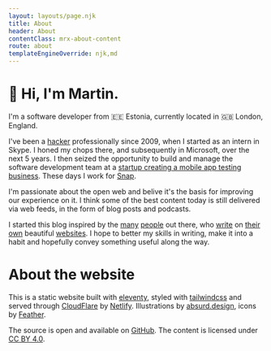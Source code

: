 ```yaml
---
layout: layouts/page.njk
title: About
header: About
contentClass: mrx-about-content
route: about
templateEngineOverride: njk,md
---
```


# 👋 Hi, I'm Martin.

I'm a software developer from 🇪🇪 Estonia, currently located in 🇬🇧 London, England.

I've been a [hacker](http://www.paulgraham.com/hp.html) professionally since 2009, when I started as
an intern in Skype. I honed my chops there, and subsequently in Microsoft, over the next 5 years.
I then seized the opportunity to build and manage the software development team at a
[startup creating a mobile app testing business](https://angel.co/company/testlio).
These days I work for [Snap](https://www.snap.com).

I'm passionate about the open web and belive it's the basis for improving our experience on it.
I think some of the best content today is still delivered via web feeds, in the form of blog posts
and podcasts.

I started this blog inspired by the [many](https://blog.jessfraz.com)
[people](https://alexwlchan.net) out there, who [write](https://christine.website) on
[their own](https://shkspr.mobi/blog/) beautiful [websites](https://danielmiessler.com/blog/).
I hope to better my skills in writing, make it into a habit and hopefully convey something
useful along the way.

# About the website

This is a static website built with [eleventy](https://www.11ty.io), styled with
[tailwindcss](https://tailwindcss.com) and served through [CloudFlare](https://www.cloudflare.com)
by [Netlify](https://www.netlify.com).
Illustrations by [absurd.design](https://absurd.design), icons by [Feather](https://feathericons.com).

The source is open and available on [GitHub](https://github.com/martinraag/mraag.xyz).
The content is licensed under [CC BY 4.0](https://creativecommons.org/licenses/by/4.0/).
